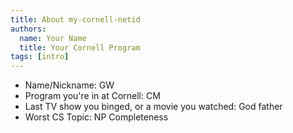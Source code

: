 ```yaml
---
title: About my-cornell-netid
authors:
  name: Your Name
  title: Your Cornell Program
tags: [intro]
---
```


- Name/Nickname: GW
- Program you're in at Cornell: CM
- Last TV show you binged, or a movie you watched: God father
- Worst CS Topic: NP Completeness
